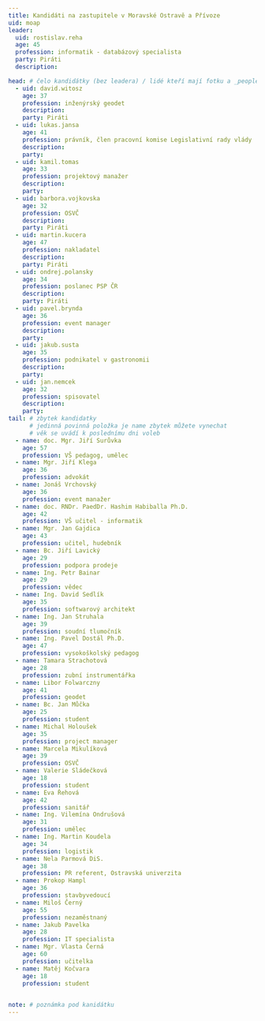 ```yaml
---
title: Kandidáti na zastupitele v Moravské Ostravě a Přívoze
uid: moap
leader:
  uid: rostislav.reha
  age: 45
  profession: informatik - databázový specialista
  party: Piráti
  description: 

head: # čelo kandidátky (bez leadera) / lidé kteří mají fotku a _people/jmeno.md
  - uid: david.witosz
    age: 37
    profession: inženýrský geodet
    description: 
    party: Piráti
  - uid: lukas.jansa
    age: 41
    profession: právník, člen pracovní komise Legislativní rady vlády
    description: 
    party:
  - uid: kamil.tomas
    age: 33
    profession: projektový manažer
    description: 
    party:
  - uid: barbora.vojkovska
    age: 32
    profession: OSVČ
    description: 
    party: Piráti
  - uid: martin.kucera
    age: 47
    profession: nakladatel
    description: 
    party: Piráti
  - uid: ondrej.polansky
    age: 34
    profession: poslanec PSP ČR
    description: 
    party: Piráti
  - uid: pavel.brynda
    age: 36
    profession: event manager
    description: 
    party:
  - uid: jakub.susta
    age: 35
    profession: podnikatel v gastronomii
    description: 
    party: 
  - uid: jan.nemcek
    age: 32
    profession: spisovatel
    description: 
    party:
tail: # zbytek kandidatky
      # jedinná povinná položka je name zbytek můžete vynechat
      # věk se uvádí k poslednímu dni voleb
  - name: doc. Mgr. Jiří Surůvka
    age: 57
    profession: VŠ pedagog, umělec
  - name: Mgr. Jiří Klega
    age: 36
    profession: advokát
  - name: Jonáš Vrchovský
    age: 36
    profession: event manažer
  - name: doc. RNDr. PaedDr. Hashim Habiballa Ph.D.
    age: 42
    profession: VŠ učitel - informatik
  - name: Mgr. Jan Gajdica
    age: 43
    profession: učitel, hudebník
  - name: Bc. Jiří Lavický
    age: 29
    profession: podpora prodeje
  - name: Ing. Petr Bainar
    age: 29
    profession: vědec
  - name: Ing. David Sedlík
    age: 35
    profession: softwarový architekt
  - name: Ing. Jan Struhala
    age: 39
    profession: soudní tlumočník
  - name: Ing. Pavel Dostál Ph.D.
    age: 47
    profession: vysokoškolský pedagog
  - name: Tamara Strachotová
    age: 28
    profession: zubní instrumentářka
  - name: Libor Folwarczny
    age: 41
    profession: geodet
  - name: Bc. Jan Můčka
    age: 25
    profession: student
  - name: Michal Holoušek
    age: 35
    profession: project manager
  - name: Marcela Mikulíková
    age: 39
    profession: OSVČ
  - name: Valerie Sládečková
    age: 18
    profession: student
  - name: Eva Řehová
    age: 42
    profession: sanitář
  - name: Ing. Vilemína Ondrušová
    age: 31
    profession: umělec
  - name: Ing. Martin Koudela
    age: 34
    profession: logistik
  - name: Nela Parmová DiS.
    age: 38
    profession: PR referent, Ostravská univerzita
  - name: Prokop Hampl
    age: 36
    profession: stavbyvedoucí
  - name: Miloš Černý
    age: 55
    profession: nezaměstnaný
  - name: Jakub Pavelka
    age: 28
    profession: IT specialista
  - name: Mgr. Vlasta Černá
    age: 60
    profession: učitelka
  - name: Matěj Kočvara
    age: 18
    profession: student
 

note: # poznámka pod kanidátku
---
```

